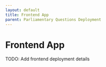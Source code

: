 ```yaml
---
layout: default
title: Frontend App
parent: Parliamentary Questions Deployment
---
```


# Frontend App

TODO: Add frontend deployment details